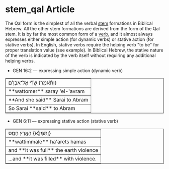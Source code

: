 # stem_qal Article
The Qal form is the simplest of all the verbal [stem](https://git.door43.org/Door43/en-uhg/src/master/content/stem/02.md) formations in Biblical Hebrew.  All the other stem formations are derived from the form of the Qal stem. It is by far the most common form of a [verb](https://git.door43.org/Door43/en-uhg/src/master/content/verb/02.md), and it almost always expresses either simple action (for dynamic verbs) or stative action (for stative verbs). In English, stative verbs require the helping verb "to be" for proper translation value (see example).  In Biblical Hebrew, the stative nature of the verb is indicated by the verb itself without requiring any additional helping verbs.

* GEN 16:2 –– expressing simple action (dynamic verb)
<table border="1" class="docutils">
<colgroup>
<col width="100%" />
</colgroup>
<tbody valign="top">
<tr class="row-odd"><td>וַתֹּ֨אמֶר} שָׂרַ֜י אֶל־אַבְרָ֗ם}</td>
</tr>
<tr class="row-even"><td>**wattomer** saray 'el-'avram</td>
</tr>
<tr class="row-odd"><td>**And she said** Sarai to Abram</td>
</tr>
<tr class="row-even"><td>So Sarai **said** to Abram</td>
</tr>
</tbody>
</table>

* GEN 6:11 –– expressing stative action (stative verb)
<table border="1" class="docutils">
<colgroup>
<col width="100%" />
</colgroup>
<tbody valign="top">
<tr class="row-odd"><td>וַתִּמָּלֵ֥א} הָאָ֖רֶץ חָמָֽס}</td>
</tr>
<tr class="row-even"><td>**wattimmale** ha'arets hamas</td>
</tr>
<tr class="row-odd"><td>and **it was full** the earth violence</td>
</tr>
<tr class="row-even"><td>...and **it was filled** with violence.</td>
</tr>
</tbody>
</table>
